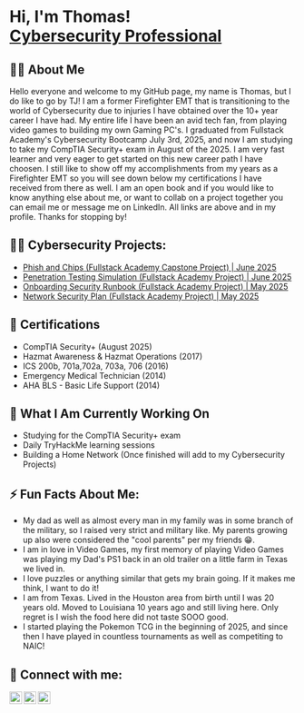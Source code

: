 <h1>Hi, I'm Thomas! <br/><a  <a href="https://www.linkedin.com/in/tjweippert/">Cybersecurity Professional</a>

<h2>🙋‍♂️ About Me</h2>
Hello everyone and welcome to my GitHub page, my name is Thomas, but I do like to go by TJ! I am a former Firefighter EMT that is transitioning to the world of Cybersecurity due to injuries I have obtained over the 10+ year career I have had. My entire life I have been an avid tech fan, from playing video games to building my own Gaming PC's. I graduated from Fullstack Academy's Cybersecurity Bootcamp July 3rd, 2025, and now I am studying to take my CompTIA Security+ exam in August of the 2025. I am very fast learner and very eager to get started on this new career path I have choosen. I still like to show off my accomplishments from my years as a Firefighter EMT so you will see down below my certifications I have received from there as well. I am an open book and if you would like to know anything else about me, or want to collab on a project together you can email me or message me on LinkedIn. All links are above and in my profile. Thanks for stopping by!

<h2>👨‍💻 Cybersecurity Projects:</h2>

- [Phish and Chips (Fullstack Academy Capstone Project) | June 2025](https://www.linkedin.com/feed/update/urn:li:activity:7346722511268519936/)
- [Penetration Testing Simulation (Fullstack Academy Project) | June 2025](https://www.linkedin.com/feed/update/urn:li:activity:7345471797674262529/)
- [Onboarding Security Runbook (Fullstack Academy Project) | May 2025](https://www.linkedin.com/feed/update/urn:li:activity:7345470865796493314/)
- [Network Security Plan (Fullstack Academy Project) | May 2025](https://www.linkedin.com/feed/update/urn:li:activity:7349503826342670336/)


<h2>📜 Certifications</h2>

- CompTIA Security+ (August 2025)
- Hazmat Awareness & Hazmat Operations (2017)
- ICS 200b, 701a,702a, 703a, 706 (2016)
- Emergency Medical Technician (2014)
- AHA BLS - Basic Life Support (2014)

<h2>🔭 What I Am Currently Working On</h2>

- Studying for the CompTIA Security+ exam
- Daily TryHackMe learning sessions
- Building a Home Network (Once finished will add to my Cybersecurity Projects)

<h2>⚡ Fun Facts About Me:</h2>

- My dad as well as almost every man in my family was in some branch of the military, so I raised very strict and military like. My parents growing up also were considered the "cool parents" per my friends 😁.
- I am in love in Video Games, my first memory of playing Video Games was playing my Dad's PS1 back in an old trailer on a little farm in Texas we lived in.
- I love puzzles or anything similar that gets my brain going. If it makes me think, I want to do it!
- I am from Texas. Lived in the Houston area from birth until I was 20 years old. Moved to Louisiana 10 years ago and still living here. Only regret is I wish the food here did not taste SOOO good.
- I started playing the Pokemon TCG in the beginning of 2025, and since then I have played in countless tournaments as well as competiting to NAIC!

<h2> 🤳 Connect with me:</h2>

[<img align="left" alt="ThomasWeippert | Twitter" width="22px" src="https://cdn.jsdelivr.net/npm/simple-icons@v3/icons/twitter.svg" />][twitter]
[<img align="left" alt="ThomasWeippert | LinkedIn" width="22px" src="https://cdn.jsdelivr.net/npm/simple-icons@v3/icons/linkedin.svg" />][linkedin]
[<img align="left" alt="ThomasWeippert | Instagram" width="22px" src="https://cdn.jsdelivr.net/npm/simple-icons@v3/icons/instagram.svg" />][instagram]

[twitter]: https://www.x.com/duceklick
[instagram]: https://www.instagram.com/ducekgaming/
[linkedin]: https://www.linkedin.com/in/tjweippert

<!--
**tjweippert/tjweippert** is a ✨ _special_ ✨ repository because its `README.md` (this file) appears on your GitHub profile.

Here are some ideas to get you started:

- 🔭 I’m currently working on ...
- 🌱 I’m currently learning ...
- 👯 I’m looking to collaborate on ...
- 🤔 I’m looking for help with ...
- 💬 Ask me about ...
- 📫 How to reach me: ...
- 😄 Pronouns: ...
- ⚡ Fun fact: ...
-->
